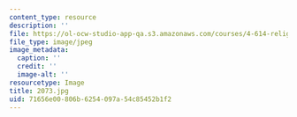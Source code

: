 ```yaml
---
content_type: resource
description: ''
file: https://ol-ocw-studio-app-qa.s3.amazonaws.com/courses/4-614-religious-architecture-and-islamic-cultures-fall-2002/71656e00806b6254097a54c85452b1f2_2073.jpg
file_type: image/jpeg
image_metadata:
  caption: ''
  credit: ''
  image-alt: ''
resourcetype: Image
title: 2073.jpg
uid: 71656e00-806b-6254-097a-54c85452b1f2
---
```


